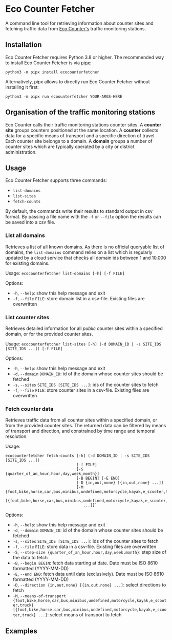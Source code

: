 # Eco Counter Fetcher

A command line tool for retrieving information about counter sites and fetching 
traffic data from [Eco Counter's](https://www.eco-counter.com/) traffic monitoring stations.

## Installation

Eco Counter Fetcher requires Python 3.8 or higher. 
The recommended way to install Eco Counter Fetcher is via [pipx](https://pipx.pypa.io/):
```shell
python3 -m pipx install ecocounterfetcher
```
Alternatively, pipx allows to directly run Eco Counter Fetcher without installing it first:
```shell
python3 -m pipx run ecoounterfetcher YOUR-ARGS-HERE
```
## Organisation of the traffic monitoring stations

Eco Counter calls their traffic monitoring stations counter sites. 
A **counter site** groups counters positioned at the same location. 
A **counter** collects data for a specific means of transport and a specific direction of travel.
Each counter site belongs to a domain.
A **domain** groups a number of counter sites which are typically operated by a city or district 
administration.

## Usage

Eco Counter Fetcher supports three commands:
 - `list-domains`
 - `list-sites`
 - `fetch-counts`

By default, the commands write their results to standard output in csv format. By passing a file name
with the `-f` or `--file` option the results can be saved into a csv file.

### List all domains

Retrieves a list of all known domains. As there is no official queryable list of domains, the 
`list-domains` command relies on a list which is regularly updated by a cloud service that checks 
all domain ids between 1 and 10.000 for existing domains.

Usage: `ecocounterfetcher list-domains [-h] [-f FILE]`

Options:
 - `-h`, `--help`: show this help message and exit
 - `-f`, `--file` `FILE`: store domain list in a csv-file. Existing files are overwritten

### List counter sites

Retrieves detailed information for all *public* counter sites within a specified domain, or for the 
provided counter sites.

Usage: `ecocounterfetcher list-sites [-h] (-d DOMAIN_ID | -s SITE_IDS [SITE_IDS ...]) [-f FILE]`

Options:
 - `-h`, `--help`: show this help message and exit
 - `-d`, `--domain` `DOMAIN_ID`: id of the domain whose counter sites should be fetched
 - `-s`, `--sites` `SITE_IDS [SITE_IDS ...]`: ids of the counter sites to fetch
 - `-f`, `--file` `FILE`: store counter sites in a csv-file. Existing files are overwritten

### Fetch counter data

Retrieves traffic data from all counter sites within a specified domain, or from the provided counter sites. 
The returned data can be filtered by means of transport and direction, and constrained by time range and temporal 
resolution.

Usage: 
```
ecocounterfetcher fetch-counts [-h] (-d DOMAIN_ID | -s SITE_IDS [SITE_IDS ...]) 
                               [-f FILE] 
                               [-S {quarter_of_an_hour,hour,day,week,month}]
                               [-B BEGIN] [-E END] 
                               [-D {in,out,none} [{in,out,none} ...]]
                               [-M {foot,bike,horse,car,bus,minibus,undefined,motorcycle,kayak,e_scooter,truck} 
                                  [{foot,bike,horse,car,bus,minibus,undefined,motorcycle,kayak,e_scooter,truck} 
                                  ...]]`
```

Options:
 - `-h`, `--help`: show this help message and exit
 - `-d`, `--domain` `DOMAIN_ID`: id of the domain whose counter sites should be fetched
 - `-s`, `--sites` `SITE_IDS [SITE_IDS ...]`: ids of the counter sites to fetch
 - `-f`, `--file` `FILE`: store data in a csv-file. Existing files are overwritten
 - `-S`, `--step-size {quarter_of_an_hour,hour,day,week,month}`: step size of the data to fetch
 - `-B`, `--begin BEGIN`: fetch data starting at date. Date must be ISO 8610 formatted (YYYY-MM-DD)
 - `-E`, `--end END`: fetch data until date (exclusively). Date must be ISO 8610 formatted (YYYY-MM-DD)
 - `-D`, `--direction {in,out,none} [{in,out,none} ...]`: select directions to fetch
 - `-M`, `--means-of-transport {foot,bike,horse,car,bus,minibus,undefined,motorcycle,kayak,e_scooter,truck} [{foot,bike,horse,car,bus,minibus,undefined,motorcycle,kayak,e_scooter,truck} ...]`: select means of transport to fetch

## Examples

